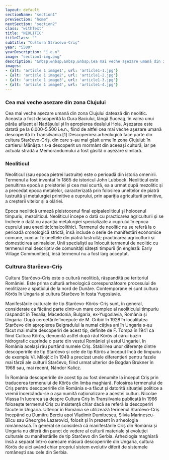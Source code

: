 ```yaml
---
layout: default
sectionName: "section1"
prevSection: "home"
nextSection: "section2"
class: "withText"
title: "NEOLITIC"
titleClass: ""
subtitle: "Cultura Stracevo-Criș"
year: "5500"
yearDescription: "î.e.n"
image: "section1-img.png"
description: "&nbsp;&nbsp;&nbsp;&nbsp;Cea mai veche așezare umană din zona Clujului datează din neolitic. Aceasta a fost descoperită la <em>Gura Baciului</em>, lângă Suceag, în valea unui pârâu afluent al Nadășului și în apropierea dealului Hoia.</br>&nbsp;&nbsp;&nbsp;&nbsp;Așezarea este datată pe la <em>6.000-5.500 î.e.n</em>., fiind de altfel cea mai veche așezare umană descoperită în Transilvania. Descoperirea arheologică face parte din cultura Starčevo-Criș."
images:
- {alt: 'article 1 image1', url: 'article1-1.jpg'}
- {alt: 'article 1 image2', url: 'article1-2.jpg'}
- {alt: 'article 1 image3', url: 'article1-3.jpg'}
- {alt: 'article 1 image4', url: 'article1-4.jpg'}
---
```


<h3>Cea mai veche asezare din zona Clujului</h3>

 Cea mai veche așezare umană din zona Clujului datează din neolitic. Aceasta a fost descoperită la Gura Baciului, lângă Suceag, în valea unui pârâu afluent al Nadășului și în apropierea dealului Hoia. Așezarea este datată pe la 6.000-5.500 î.e.n., fiind de altfel cea mai veche așezare umană descoperită în Transilvania.[1] Descoperirea arheologică face parte din cultura Starčevo-Criș, din care s-au mai găsit urme în zona Clujului: în cartierul Mănăștur s-a descoperit un mormânt din aceeași cultură, iar pe actuala stradă a Memorandumului a fost găsită o așezare similară.

<h3>Neoliticul</h3>

Neoliticul (sau epoca pietrei lustruite) este o perioadă din istoria omenirii. Termenul a fost inventat în 1865 de istoricul John Lubbock. Neoliticul este penultima epocă a preistoriei și cea mai scurtă, ea a urmat după mezolitic și a precedat epoca metalelor, caracterizată prin folosirea uneltelor de piatră lustruită și metalurgiei primitive a cuprului, prin apariția agriculturii primitive, a creșterii vitelor și a olăriei.

Epoca neolitică urmeză pleistocenul final epipaleoliticul și holocenul timpuriu, mezoliticul. Neoliticul începe o dată cu practicarea agriculturii și se încheie o dată cu apariția metalurgiei specializate a cuprului în epoca cuprului sau eneolitic(chalcolithic). Termenul de neolitic nu se referă la o perioadă cronologică strictă, însă include o serie de manifestări economice comune, cum ar fi: uneltele din piatră lustruită; practicarea agriculturii și domesticirea animalelor. Unii specialiști au înlocuit termenul de neolitic cu termenul mai descriptiv de comunități sătești timpurii (în engleză: Early Village Communities), însă termenul nu a fost larg acceptat.

<h3> Cultrura Starčevo-Criș </h3>

Cultura Starčevo-Criș este o cultură neolitică, răspandită pe teritoriul României. Este prima cultură arheologică corespunzătoare procesului de neolitizare a spațiului de la nord de Dunăre. Contemporane ei sunt cultura Körös în Ungaria și cultura Starčevo în fosta Yugoslavie.

Manifestările culturale de tip Starčevo-Körös–Criș sunt, în general, considerate ca făcând parte dintr-un mare complex al neoliticului timpuriu răspandit în Tesalia, Macedonia, Bulgaria, ex-Yugoslavia, România și Ungaria. După cercetările începute de M. Gribić în 1928 în localitatea Starčevo din apropierea Belgradului la numai câțiva ani în Ungaria s-au făcut mai multe descoperiri de acest tip, definite de F. Tompa în 1941 ca fiind Cultura Körös, denumită astfel după râul Körös al cărui bazin hidrografic cuprinde o parte din vestul României și estul Ungariei, în România același râu purtând numele Criș. Stabilirea unor diferențe dintre descoperirile de tip Starčevo și cele de tip Körös a început încă de timpuriu de exemplu Vl. Milojčić în 1949 a precizat unele diferențieri pentru fazele mai târzii ale culturii Starčevo, fiind urmat ulterior de Bogdan Brukner în 1968 sau, mai recent, Nándor Kalicz.

În România descoperirile de acest tip au fost denumite la început Criș prin traducerea termenului de Körös din limba maghiară. Folosirea termenului de Criș pentru descoperirile din România s-a făcut și datorită situației politice a vremii încercându-se o așa numită naționalizare a acestei culturi. Nicolae Vlassa în lucrarea sa despre Cultura Criș în Transilvania publicată în 1966 folosește termenul Criș cu insistență chiar dacă se referă la descoperiri făcute în Ungaria. Ulterior în România se utilizează termenul Starčevo-Criș începând cu Dumitru Berciu apoi Vladimir Dumitrescu, Silvia Marinescu-Bîlcu sau Gheorghe Lazarovici, folosit și în prezent în arheologia românească. În general se consideră că manifestările Criș din România și Ungaria nu diferă din punct de vedere al culturii materiale și evoluției culturale cu manifestările de tip Starčevo din Serbia. Arheologia maghiară însă a separat într-o oarecare măsură descoperirile din Ungaria, cultura Körös de aici având chiar propriul sistem evolutiv diferit de sistemele românești sau cele din Serbia.
